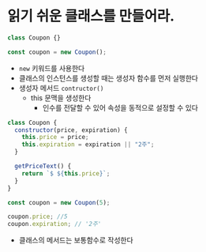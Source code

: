 # 읽기 쉬운 클래스를 만들어라.

```js
class Coupon {}

const coupon = new Coupon();
```

- `new` 키워드를 사용한다
- 클래스의 인스턴스를 생성할 때는 생성자 함수를 먼저 실행한다
- 생성자 메서드 `contructor()`
  - this 문맥을 생성한다
    - 인수를 전달할 수 있어 속성을 동적으로 설정할 수 있다

```js
class Coupon {
  constructor(price, expiration) {
    this.price = price;
    this.expiration = expiration || "2주";
  }

  getPriceText() {
    return `$ ${this.price}`;
  }
}

const coupon = new Coupon(5);

coupon.price; //5
coupon.expiration; // '2주'
```

- 클래스의 메서드는 보통함수로 작성한다
